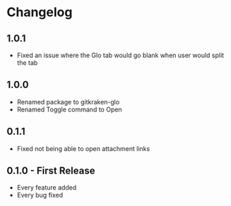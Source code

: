 # Changelog

## 1.0.1
* Fixed an issue where the Glo tab would go blank when user would split the tab

## 1.0.0
* Renamed package to gitkraken-glo
* Renamed Toggle command to Open

## 0.1.1
* Fixed not being able to open attachment links

## 0.1.0 - First Release
* Every feature added
* Every bug fixed
